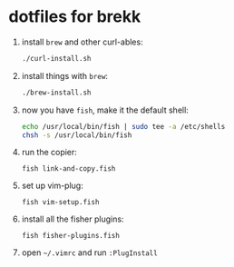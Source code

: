# dotfiles for brekk

1. install `brew` and other curl-ables:
   ```bash
   ./curl-install.sh
   ```
2. install things with `brew`:
   ```bash
   ./brew-install.sh
   ```
3. now you have `fish`, make it the default shell:
   ```bash
   echo /usr/local/bin/fish | sudo tee -a /etc/shells
   chsh -s /usr/local/bin/fish
   ```
4. run the copier:
   ```shell
   fish link-and-copy.fish
   ```
5. set up vim-plug:
   ```shell
   fish vim-setup.fish
   ```
5. install all the fisher plugins:
   ```
   fish fisher-plugins.fish
   ```
6. open `~/.vimrc` and run `:PlugInstall`
